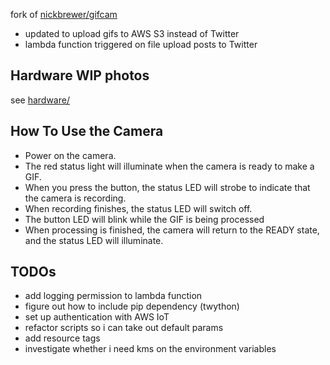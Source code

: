 fork of [nickbrewer/gifcam](https://github.com/nickbrewer/gifcam)

* updated to upload gifs to AWS S3 instead of Twitter
* lambda function triggered on file upload posts to Twitter 

## Hardware WIP photos
see [hardware/](https://github.com/ntno/gifcam/tree/master/hardware)

## How To Use the Camera
- Power on the camera.
- The red status light will illuminate when the camera is ready to make a GIF.
- When you press the button, the status LED will strobe to indicate that the camera is recording.
- When recording finishes, the status LED will switch off.
- The button LED will blink while the GIF is being processed
- When processing is finished, the camera will return to the READY state, and the status LED will illuminate.


## TODOs
* add logging permission to lambda function
* figure out how to include pip dependency (twython)
* set up authentication with AWS IoT
* refactor scripts so i can take out default params
* add resource tags 
* investigate whether i need kms on the environment variables